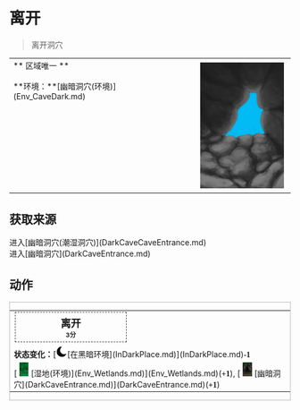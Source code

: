 # 离开  
> 离开洞穴  
  
<table class="table table-bordered" data-toggle="table"  data-show-header="false"><thead style="display:none"><tr ><th  style="width:50%;text-align:left;vertical-align:top;"  >title</th><th  style="width:50%;text-align:left;vertical-align:top;"  ></th></tr></thead><tr ><td  style="width:50%;text-align:left;vertical-align:top;"  >** 区域唯一 **<br><br>**环境：**[幽暗洞穴(环境)](Env_CaveDark.md)</td><td  style="width:50%;text-align:left;vertical-align:top;"  ><div style="float:right; margin:5px"><div class="gamecard" style="width:150px; height:225px;"><a href="DarkCaveExit.md" style="color:black"><img decoding="async" src="Sprite/CaveExit.png" class="cardimage" style="max-width:150px;max-height:225px;"><span style="font-size: 25px;">离开</span></a></div></div></td></tr></tbody></table>  
  
## 获取来源  
<div style="display:inline-block"><div class="gamedatalist" style="text-align:left;min-width:200px;min-height:0px;"><div style="display:inline-block"><div style="display:inline-block;vertical-align:middle;">进入</div><div style="display:inline-block;vertical-align:middle;">[幽暗洞穴(潮湿洞穴)](DarkCaveCaveEntrance.md)</div></div></div><div class="gamedatalist" style="text-align:left;min-width:200px;min-height:0px;"><div style="display:inline-block"><div style="display:inline-block;vertical-align:middle;">进入</div><div style="display:inline-block;vertical-align:middle;">[幽暗洞穴](DarkCaveEntrance.md)</div></div></div></div>  
  
## 动作  
<div  style="border:1px solid #BBB"><table><tr><td rowspan="2" style="width:200px;text-align:center;font-size:1.3em;font-weight:bold"><div style="padding:5px;border:1px dashed #333"><div>离开</div><div style="font-size:0.6em;"><font data-toggle="tooltip" data-placement="top" title="0.2TP">3分</font></div></div></td><td></td></tr><tr><td></td></tr><tr><td colspan="2"><b>状态变化：</b>[<div style="width:20px;display:inline-block;text-align:center"><img decoding="async" src="Sprite/Darkness17609.png" href="a.md" style="max-width:20px;max-height:20px;"></div>[在黑暗环境](InDarkPlace.md)](InDarkPlace.md)<span style="font-family:ui-monospace"><b>-1</b></span></td></tr><tr><td colspan="2">[<div style="width:25px;display:inline-block;text-align:center"><img decoding="async" src="Sprite/Wetlands.png" href="a.md" style="max-width:25px;max-height:25px;"></div>[湿地(环境)](Env_Wetlands.md)](Env_Wetlands.md)(<span style="font-family:ui-monospace"><b>+1</b></span>), [<div style="width:25px;display:inline-block;text-align:center"><img decoding="async" src="Sprite/DarkCaveEntrance.png" href="a.md" style="max-width:25px;max-height:25px;"></div>[幽暗洞穴](DarkCaveEntrance.md)](DarkCaveEntrance.md)(<span style="font-family:ui-monospace"><b>+1</b></span>)</td></tr></table></div>  
  
  


<script>document.title="离开 - 卡牌生存百科 Card Survival Wiki";</script>